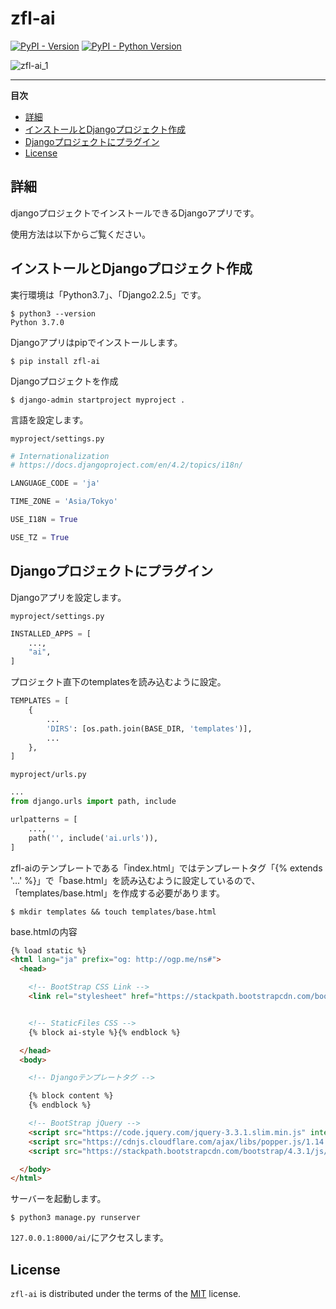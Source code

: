 # zfl-ai

[![PyPI - Version](https://img.shields.io/pypi/v/django-hatch.svg)](https://pypi.org/project/django-hatch)
[![PyPI - Python Version](https://img.shields.io/pypi/pyversions/django-hatch.svg)](https://pypi.org/project/django-hatch)

![zfl-ai_1](https://github.com/kenno-warise/zfl-ai/assets/51676019/8ed643a6-140f-447d-89cd-932da3f462b9)

-----

**目次**

- [詳細](#詳細)
- [インストールとDjangoプロジェクト作成](#インストールとDjangoプロジェクト作成)
- [Djangoプロジェクトにプラグイン](#Djangoプロジェクトにプラグイン)
- [License](#license)

## 詳細

djangoプロジェクトでインストールできるDjangoアプリです。

使用方法は以下からご覧ください。

## インストールとDjangoプロジェクト作成

実行環境は「Python3.7」、「Django2.2.5」です。

```console
$ python3 --version
Python 3.7.0
```

Djangoアプリはpipでインストールします。

```console
$ pip install zfl-ai
```

Djangoプロジェクトを作成

```console
$ django-admin startproject myproject .
```

言語を設定します。

`myproject/settings.py`

```python
# Internationalization
# https://docs.djangoproject.com/en/4.2/topics/i18n/

LANGUAGE_CODE = 'ja'

TIME_ZONE = 'Asia/Tokyo'

USE_I18N = True

USE_TZ = True
```

## Djangoプロジェクトにプラグイン

Djangoアプリを設定します。

`myproject/settings.py`

```python
INSTALLED_APPS = [
    ...,
    "ai",
]
```

プロジェクト直下のtemplatesを読み込むように設定。

```python
TEMPLATES = [
    {
        ...
        'DIRS': [os.path.join(BASE_DIR, 'templates')],
        ...
    },
]
```

`myproject/urls.py`

```python
...
from django.urls import path, include

urlpatterns = [
    ...,
    path('', include('ai.urls')),
]
```

zfl-aiのテンプレートである「index.html」ではテンプレートタグ「{% extends '...' %}」で「base.html」を読み込むように設定しているので、「templates/base.html」を作成する必要があります。

```console
$ mkdir templates && touch templates/base.html
```

base.htmlの内容

```html
{% load static %}
<html lang="ja" prefix="og: http://ogp.me/ns#">
  <head>

    <!-- BootStrap CSS Link -->
    <link rel="stylesheet" href="https://stackpath.bootstrapcdn.com/bootstrap/4.3.1/css/bootstrap.min.css" integrity="sha384-ggOyR0iXCbMQv3Xipma34MD+dH/1fQ784/j6cY/iJTQUOhcWr7x9JvoRxT2MZw1T" crossorigin="anonymous">


    <!-- StaticFiles CSS -->
    {% block ai-style %}{% endblock %}

  </head>
  <body>

    <!-- Djangoテンプレートタグ -->

    {% block content %}
    {% endblock %}

    <!-- BootStrap jQuery -->
    <script src="https://code.jquery.com/jquery-3.3.1.slim.min.js" integrity="sha384-q8i/X+965DzO0rT7abK41JStQIAqVgRVzpbzo5smXKp4YfRvH+8abtTE1Pi6jizo" crossorigin="anonymous"></script>
    <script src="https://cdnjs.cloudflare.com/ajax/libs/popper.js/1.14.7/umd/popper.min.js" integrity="sha384-UO2eT0CpHqdSJQ6hJty5KVphtPhzWj9WO1clHTMGa3JDZwrnQq4sF86dIHNDz0W1" crossorigin="anonymous"></script>
    <script src="https://stackpath.bootstrapcdn.com/bootstrap/4.3.1/js/bootstrap.min.js" integrity="sha384-JjSmVgyd0p3pXB1rRibZUAYoIIy6OrQ6VrjIEaFf/nJGzIxFDsf4x0xIM+B07jRM" crossorigin="anonymous"></script>

  </body>
</html>
```


サーバーを起動します。

```console
$ python3 manage.py runserver
```

`127.0.0.1:8000/ai/`にアクセスします。

## License

`zfl-ai` is distributed under the terms of the [MIT](https://spdx.org/licenses/MIT.html) license.
